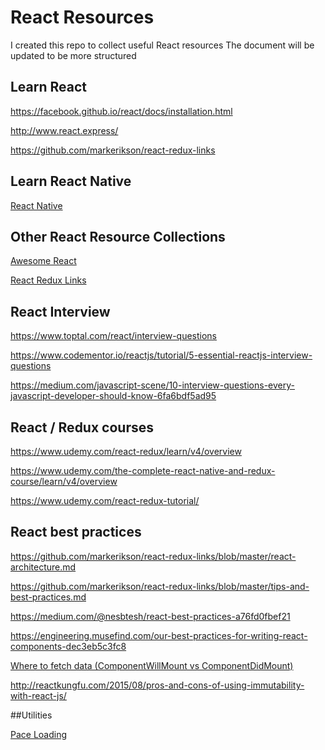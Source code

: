 # React Resources
I created this repo to collect useful React resources
The document will be updated to be more structured

## Learn React
https://facebook.github.io/react/docs/installation.html

http://www.react.express/

https://github.com/markerikson/react-redux-links

## Learn React Native
[React Native](./ReactNative.md)

## Other React Resource Collections
[Awesome React](https://github.com/enaqx/awesome-react)

[React Redux Links](https://github.com/markerikson/react-redux-links/)

## React Interview
https://www.toptal.com/react/interview-questions

https://www.codementor.io/reactjs/tutorial/5-essential-reactjs-interview-questions

https://medium.com/javascript-scene/10-interview-questions-every-javascript-developer-should-know-6fa6bdf5ad95

## React / Redux courses
https://www.udemy.com/react-redux/learn/v4/overview

https://www.udemy.com/the-complete-react-native-and-redux-course/learn/v4/overview

https://www.udemy.com/react-redux-tutorial/

## React best practices
https://github.com/markerikson/react-redux-links/blob/master/react-architecture.md

https://github.com/markerikson/react-redux-links/blob/master/tips-and-best-practices.md

https://medium.com/@nesbtesh/react-best-practices-a76fd0fbef21

https://engineering.musefind.com/our-best-practices-for-writing-react-components-dec3eb5c3fc8

[Where to fetch data (ComponentWillMount vs ComponentDidMount)](https://daveceddia.com/where-fetch-data-componentwillmount-vs-componentdidmount/)

http://reactkungfu.com/2015/08/pros-and-cons-of-using-immutability-with-react-js/ 

##Utilities

[Pace Loading](http://github.hubspot.com/pace/docs/welcome/)
